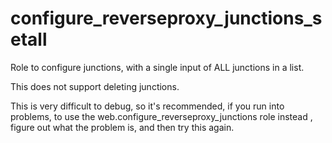 # configure_reverseproxy_junctions_setall

Role to configure junctions, with a single input of ALL junctions in a list.

This does not support deleting junctions.

This is very difficult to debug, so it's recommended, if you run into problems, to use the web.configure_reverseproxy_junctions role instead
, figure out what the problem is, and then try this again.